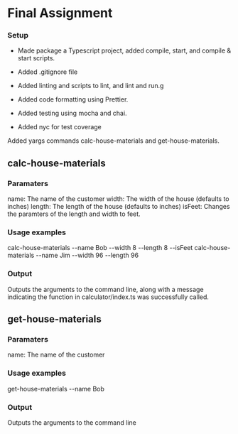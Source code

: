 # Final Assignment

### Setup

- Made package a Typescript project, added compile, start, and compile & start scripts.

- Added .gitignore file

- Added linting and scripts to lint, and lint and run.g
- Added code formatting using Prettier.
- Added testing using mocha and chai.
- Added nyc for test coverage

Added yargs commands calc-house-materials and get-house-materials.

## calc-house-materials

### Paramaters

name: The name of the customer
width: The width of the house (defaults to inches)
length: The length of the house (defaults to inches)
isFeet: Changes the paramters of the length and width to feet.

### Usage examples

calc-house-materials --name Bob --width 8 --length 8 --isFeet
calc-house-materials --name Jim --width 96 --length 96


### Output

Outputs the arguments to the command line, along with a message indicating the function in calculator/index.ts was successfully called.

## get-house-materials

### Paramaters

name: The name of the customer

### Usage examples

get-house-materials --name Bob

### Output

Outputs the arguments to the command line